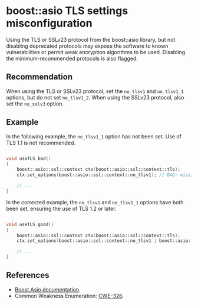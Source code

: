 # boost::asio TLS settings misconfiguration
Using the TLS or SSLv23 protocol from the boost::asio library, but not disabling deprecated protocols may expose the software to known vulnerabilities or permit weak encryption algorithms to be used. Disabling the minimum-recommended protocols is also flagged.


## Recommendation
When using the TLS or SSLv23 protocol, set the `no_tlsv1` and `no_tlsv1_1` options, but do not set `no_tlsv1_2`. When using the SSLv23 protocol, also set the `no_sslv3` option.


## Example
In the following example, the `no_tlsv1_1` option has not been set. Use of TLS 1.1 is not recommended.


```cpp

void useTLS_bad()
{
	boost::asio::ssl::context ctx(boost::asio::ssl::context::tls);
	ctx.set_options(boost::asio::ssl::context::no_tlsv1); // BAD: missing no_tlsv1_1

	// ...
}

```
In the corrected example, the `no_tlsv1` and `no_tlsv1_1` options have both been set, ensuring the use of TLS 1.2 or later.


```cpp

void useTLS_good()
{
	boost::asio::ssl::context ctx(boost::asio::ssl::context::tls);
	ctx.set_options(boost::asio::ssl::context::no_tlsv1 | boost::asio::ssl::context::no_tlsv1_1); // GOOD

	// ...
}

```

## References
* [Boost.Asio documentation](https://www.boost.org/doc/libs/1_71_0/doc/html/boost_asio.html).
* Common Weakness Enumeration: [CWE-326](https://cwe.mitre.org/data/definitions/326.html).
